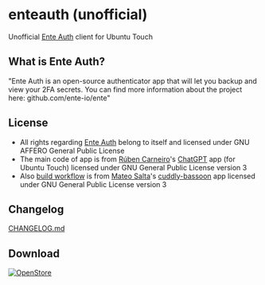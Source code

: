 # enteauth (unofficial) 
Unofficial [Ente Auth](https://ente.io/blog/auth/) client for Ubuntu Touch

## What is Ente Auth?
"Ente Auth is an open-source authenticator app that will let you backup and view your 2FA secrets. You can find more information about the project here: github.com/ente-io/ente"

## License
- All rights regarding [Ente Auth](https://ente.io/contact) belong to itself and licensed under GNU AFFERO General Public License
- The main code of app is from [Rúben Carneiro](https://gitlab.com/rubencarneiro)'s [ChatGPT](https://gitlab.com/rubencarneiro/ChatGPT) app (for Ubuntu Touch) licensed under GNU General Public License version 3
- Also [build workflow](https://github.com/symbuzzer/enteauth/blob/master/.github/workflows/clickable.yml) is from [Mateo Salta](https://github.com/mateosalta)'s [cuddly-bassoon](https://github.com/mateosalta/cuddly-bassoon) app licensed under GNU General Public License version 3

## Changelog
[CHANGELOG.md](https://github.com/symbuzzer/enteauth/blob/main/CHANGELOG.md)

## Download
[![OpenStore](https://open-store.io/badges/en_US.png)](https://open-store.io/app/enteauth.symbuzzer)
